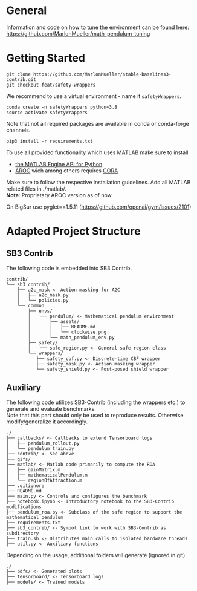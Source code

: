 # General


Information and code on how to tune the environment can be found here: https://github.com/MarlonMueller/math_pendulum_tuning

# Getting Started

```
git clone https://github.com/MarlonMueller/stable-baselines3-contrib.git
git checkout feat/safety-wrappers
```
We recommend to use a virtual environment - name it ``safetyWrappers``.
```
conda create -n safetyWrappers python=3.8
source activate safetyWrappers
```
Note that not all required packages are available in conda or conda-forge channels.
```
pip3 install -r requirements.txt
```
To use all provided functionality which uses MATLAB make sure to install
- [the MATLAB Engine API for Python](https://de.mathworks.com/help/matlab/matlab_external/install-the-matlab-engine-for-python.html)
- [AROC](https://tumcps.github.io/AROC/) wich among others requires [CORA](https://tumcps.github.io/CORA/)

Make sure to follow the respective installation guidelines.
Add all MATLAB related files in ./matlab/.<br>
**Note**: Proprietary AROC version as of now.

On BigSur use pyglet==1.5.11 (https://github.com/openai/gym/issues/2101)

<!---
'stable-baselines3[extra]'
pypoman
scipy
cvxopt?
python3 main.py --flag 0
./train.sh 
--->

# Adapted Project Structure

## SB3 Contrib

The following code is embedded into SB3 Contrib.

```
contrib/
└── sb3_contrib/
    ├── a2c_mask <- Action masking for A2C
    │   ├── a2c_mask.py
    │   └── policies.py
    └── common
        ├── envs/
        │   └── pendulum/ <- Mathematical pendulum environment
        │       ├── assets/
        │       │   ├── README.md
        │       │   └── clockwise.png
        │       └── math_pendulum_env.py
        ├── safety/
        │   └── safe_region.py <- General safe region class
        └── wrappers/
           ├── safety_cbf.py <- Discrete-time CBF wrapper
           ├── safety_mask.py <- Action masking wrapper
           └── safety_shield.py <- Post-posed shield wrapper

```

## Auxiliary

The following code utilizes SB3-Contrib (including the wrappers etc.) to generate and evaluate benchmarks.<br>
Note that this part should only be used to reproduce results. Otherwise modify/generalize it accordingly.

```
./
├── callbacks/ <- Callbacks to extend Tensorboard logs
│   ├── pendulum_rollout.py
│   └── pendulum_train.py
├── contrib/ <- See above
├── gifs/
├── matlab/ <- Matlab code primarily to compute the ROA
│   ├── gainMatrix.m
│   ├── mathematicalPendulum.m
│   └── regionOfAttraction.m
├── .gitignore
├── README.md
├── main.py <- Controls and configures the benchmark
├── notebook.ipynb <- Introductory notebook to the SB3-Contrib modifications
├── pendulum_roa.py <- Subclass of the safe region to support the mathematical pendulum
├── requirements.txt
├── sb3_contrib/ <- Symbol link to work with SB3-Contrib as subdirectory
├── train.sh <- Distributes main calls to isolated hardware threads
├── util.py <- Auxiliary functions

```
Depending on the usage, additional folders will generate (ignored in git)

```
./
├── pdfs/ <- Generated plots
├── tensorboard/ <- Tensorboard logs
├── models/ <- Trained models

```



